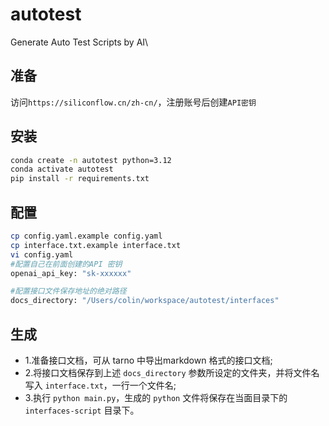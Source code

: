 # autotest
Generate Auto Test Scripts by AI\

## 准备
访问`https://siliconflow.cn/zh-cn/`，注册账号后创建`API密钥`

## 安装
```bash
conda create -n autotest python=3.12
conda activate autotest
pip install -r requirements.txt
```

## 配置
```bash
cp config.yaml.example config.yaml
cp interface.txt.example interface.txt
vi config.yaml
#配置自己在前面创建的API 密钥
openai_api_key: "sk-xxxxxx"

#配置接口文件保存地址的绝对路径
docs_directory: "/Users/colin/workspace/autotest/interfaces"
```

## 生成
+ 1\.准备接口文档，可从 tarno 中导出markdown 格式的接口文档;
+ 2\.将接口文档保存到上述 `docs_directory` 参数所设定的文件夹，并将文件名写入 `interface.txt`，一行一个文件名;
+ 3\.执行 `python main.py`，生成的 `python` 文件将保存在当面目录下的 `interfaces-script` 目录下。


